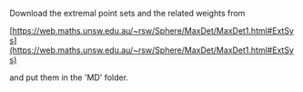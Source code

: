 Download the extremal point sets and the related weights from

[https://web.maths.unsw.edu.au/~rsw/Sphere/MaxDet/MaxDet1.html#ExtSys](https://web.maths.unsw.edu.au/~rsw/Sphere/MaxDet/MaxDet1.html#ExtSys)

and put them in the 'MD' folder.
